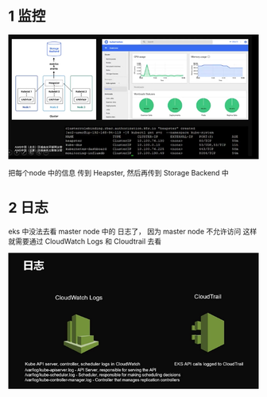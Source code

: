 

# 1 监控

![](image/Pasted%20image%2020240711155152.png)

把每个node 中的信息 传到 Heapster, 然后再传到 Storage Backend 中 



# 2 日志 

eks 中没法去看 master node 中的 日志了， 因为 master node 不允许访问 
这样就需要通过 CloudWatch Logs 和 Cloudtrail 去看  

![](image/Pasted%20image%2020240711155402.png)




